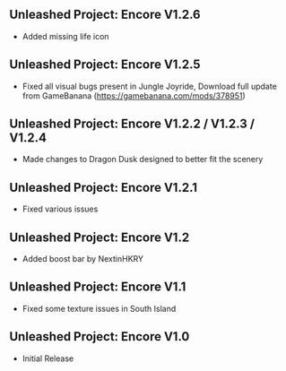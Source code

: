 ## Unleashed Project: Encore V1.2.6
- Added missing life icon

## Unleashed Project: Encore V1.2.5
- Fixed all visual bugs present in Jungle Joyride, Download full update from GameBanana (https://gamebanana.com/mods/378951)

## Unleashed Project: Encore V1.2.2 / V1.2.3 / V1.2.4 
- Made changes to Dragon Dusk designed to better fit the scenery 

## Unleashed Project: Encore V1.2.1
- Fixed various issues

## Unleashed Project: Encore V1.2
- Added boost bar by NextinHKRY

## Unleashed Project: Encore V1.1
- Fixed some texture issues in South Island

## Unleashed Project: Encore V1.0
- Initial Release